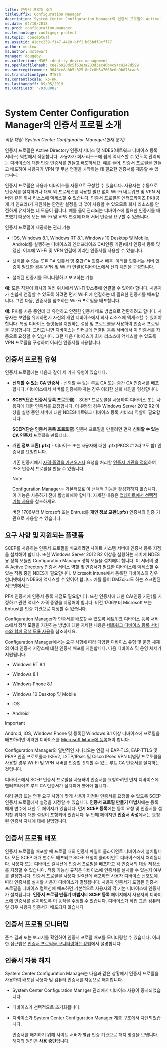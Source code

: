 ```yaml
---
title: 인증서 프로필 소개
titleSuffix: Configuration Manager
description: System Center Configuration Manager의 인증서 프로필이 Active Directory 인증서 서비스에서 작동하는 방식을 알아봅니다.
ms.date: 04/10/2018
ms.prod: configuration-manager
ms.technology: configmgr-protect
ms.topic: conceptual
ms.assetid: 41dcc259-f147-4420-bff2-b65bdf8cff77
author: mestew
ms.author: mstewart
manager: dougeby
ms.collection: M365-identity-device-management
ms.openlocfilehash: c8e76920dc5f63e3a203d3ec46b4c94c4247d599
ms.sourcegitcommit: 9648ce8a8b5c82518e7c8b6a7668e0e9b076cae6
ms.translationtype: MTE75
ms.contentlocale: ko-KR
ms.lasthandoff: 09/05/2019
ms.locfileid: "70380002"
---
```

# <a name="introduction-to-certificate-profiles-in-system-center-configuration-manager"></a>System Center Configuration Manager의 인증서 프로필 소개

*적용 대상: System Center Configuration Manager(현재 분기)*


인증서 프로필은 Active Directory 인증서 서비스 및 NDES(네트워크 디바이스 등록 서비스) 역할에서 작동합니다. 사용자가 회사 리소스에 쉽게 액세스할 수 있도록 관리되는 디바이스에 대한 인증 인증서를 만들고 배포하세요. 예를 들어, 인증서 프로필을 만들고 배포하여 사용자가 VPN 및 무선 연결을 시작하는 데 필요한 인증서를 제공할 수 있습니다.

인증서 프로필은 사용자 디바이스를 자동으로 구성할 수 있습니다. 사용자는 수동으로 인증서를 설치하거나 대역 외 프로세스를 사용할 필요 없이 Wi-Fi 네트워크 및 VPN 서버와 같은 회사 리소스에 액세스할 수 있습니다. 인증서 프로필은 엔터프라이즈 PKI(공개 키 인프라)가 지원하는 안전한 설정을 더 많이 사용할 수 있으므로 회사 리소스를 안전하게 유지하는 데 도움이 됩니다. 예를 들어 관리되는 디바이스에 필요한 인증서를 배포했기 때문에 모든 Wi-Fi 및 VPN 연결에 대해 서버 인증을 요구할 수 있습니다.   

인증서 프로필이 제공하는 관리 기능  

-   iOS, Windows 8.1, Windows RT 8.1, Windows 10 Desktop 및 Mobile, Android를 실행하는 디바이스의 엔터프라이즈 CA(인증 기관)에서 인증서 등록 및 갱신. 이후에 Wi-Fi 및 VPN 연결에 이러한 인증서를 사용할 수 있습니다.  

-   신뢰할 수 있는 루트 CA 인증서 및 중간 CA 인증서 배포. 이러한 인증서는 서버 인증이 필요한 경우 VPN 및 Wi-Fi 연결용 디바이스에서 신뢰 체인을 구성합니다.  

-   설치된 인증서를 모니터링하고 보고하는 기능  

**예:** 모든 직원이 회사의 여러 위치에서 Wi-Fi 핫스폿에 연결할 수 있어야 합니다. 사용자가 손쉽게 연결할 수 있도록 하려면 먼저 Wi-Fi에 연결하는 데 필요한 인증서를 배포합니다. 그런 다음, 인증서를 참조하는 Wi-Fi 프로필을 배포합니다.  

**예:** PKI를 사용 중인데 더 유연하고 안전한 인증서 배포 방법으로 전환하려고 합니다. 사용자는 보안을 유지하면서 자신의 개인 디바이스에서 회사 리소스에 액세스할 수 있어야 합니다. 특정 디바이스 플랫폼을 지원하는 설정 및 프로토콜을 사용하여 인증서 프로필을 구성합니다. 그러고 나면 디바이스는 인터넷에 연결된 등록 서버에서 이 인증서를 자동으로 요청할 수 있습니다. 그런 다음 디바이스가 회사 리소스에 액세스할 수 있도록 VPN 프로필을 구성하여 이러한 인증서를 사용합니다.  



## <a name="types-of-certificate-profiles"></a>인증서 프로필 유형  
 인증서 프로필에는 다음과 같이 세 가지 유형이 있습니다.  

-   **신뢰할 수 있는 CA 인증서** - 신뢰할 수 있는 루트 CA 또는 중간 CA 인증서를 배포합니다. 디바이스에서 서버를 인증해야 하는 경우 이러한 신뢰 체인을 형성합니다.  

-   **SCEP(단순 인증서 등록 프로토콜)** - SCEP 프로토콜을 사용하여 디바이스 또는 사용자에 대한 인증서를 요청합니다. 이 유형의 경우 Windows Server 2012 R2 이상을 실행 중인 서버에 대한 NDES(네트워크 디바이스 등록 서비스) 역할이 필요합니다.

    **SCEP(단순 인증서 등록 프로토콜)** 인증서 프로필을 만들려면 먼저 **신뢰할 수 있는 CA 인증서** 프로필을 만듭니다.

-   **개인 정보 교환(.pfx)** - 디바이스 또는 사용자에 대한 .pfx(PKCS #12라고도 함) 인증서를 요청합니다.<!--1321368-->  

    기존 인증서에서 [자격 증명을 가져오거나](/sccm/mdm/deploy-use/import-pfx-certificate-profiles) 요청을 처리할 [인증서 기관을 정의](/sccm/mdm/deploy-use/create-pfx-certificate-profiles)하여 PFX 인증서 프로필을 만들 수 있습니다.

    > [!Note]  
    > Configuration Manager는 기본적으로 이 선택적 기능을 활성화하지 않습니다. 이 기능은 사용하기 전에 활성화해야 합니다. 자세한 내용은 [업데이트에서 선택적 기능 사용](/sccm/core/servers/manage/install-in-console-updates#bkmk_options)을 참조하세요.<!--505213-->  

    버전 1706부터 Microsoft 또는 Entrust를 **개인 정보 교환(.pfx)** 인증서의 인증 기관으로 사용할 수 있습니다.


## <a name="requirements-and-supported-platforms"></a>요구 사항 및 지원되는 플랫폼  
SCEP를 사용하는 인증서 프로필을 배포하려면 사이트 시스템 서버에 인증서 등록 지점을 설치해야 합니다. 또한 Windows Server 2012 R2 이상을 실행하는 서버에 NDES용 정책 모듈인 Configuration Manager 정책 모듈을 설치해야 합니다. 이 서버의 경우 Active Directory 인증서 서비스 역할 및 인증서가 필요한 디바이스에 액세스할 수 있는 작동 중인 NDES가 필요합니다. Microsoft Intune에서 등록한 디바이스의 경우 인터넷에서 NDES에 액세스할 수 있어야 합니다. 예를 들어 DMZ라고도 하는 스크린된 서브넷에서는  

PFX 인증서에 인증서 등록 지점도 필요합니다. 또한 인증서에 대한 CA(인증 기관)를 지정하고 관련 액세스 자격 증명을 지정해야 합니다. 버전 1706부터 Microsoft 또는 Entrust를 인증 기관으로 지정할 수 있습니다.  

Configuration Manager가 인증서를 배포할 수 있도록 네트워크 디바이스 등록 서비스에서 정책 모듈을 지원하는 방법에 대한 자세한 내용은 [네트워크 디바이스 등록 서비스와 함께 정책 모듈 사용](https://go.microsoft.com/fwlink/p/?LinkId=328657)을 참조하세요.  

Configuration Manager에서는 요구 사항에 따라 다양한 디바이스 유형 및 운영 체제의 여러 인증서 저장소에 대한 인증서 배포를 지원합니다. 다음 디바이스 및 운영 체제가 지원됩니다.  

-   Windows RT 8.1  

-   Windows 8.1  

-   Windows Phone 8.1  

-   Windows 10 Desktop 및 Mobile  

-   iOS  

-   Android  

> [!IMPORTANT]  
>  Android, iOS, Windows Phone 및 등록된 Windows 8.1 이상 디바이스에 프로필을 배포하려면 이러한 디바이스를 [Microsoft Intune에 등록](/intune/device-enrollment)해야 합니다.   

Configuration Manager의 일반적인 시나리오는 연결 시 EAP-TLS, EAP-TTLS 및 PEAP 인증 프로토콜과 IKEv2, L2TP/IPsec 및 Cisco IPsec VPN 터널링 프로토콜을 사용할 경우 Wi-Fi 및 VPN 서버를 인증할 신뢰할 수 있는 루트 CA 인증서를 설치하는 것입니다.  

디바이스에서 SCEP 인증서 프로필을 사용하여 인증서를 요청하려면 먼저 디바이스에 엔터프라이즈 루트 CA 인증서가 설치되어 있어야 합니다.  

여러 환경 또는 연결 요구 사항에 맞게 사용자 지정된 인증서를 요청할 수 있도록 SCEP 인증서 프로필에서 설정을 지정할 수 있습니다. **인증서 프로필 만들기 마법사**에는 등록 매개 변수에 대한 두 페이지가 있습니다. 먼저 **SCEP 등록**에는 등록 요청 및 인증서를 설치할 위치에 대한 설정이 포함되어 있습니다. 두 번째 페이지인 **인증서 속성**에서는 요청된 인증서 자체에 대해 설명합니다.  

## <a name="deploying-certificate-profiles"></a>인증서 프로필 배포  
 인증서 프로필을 배포할 때 프로필 내의 인증서 파일이 클라이언트 디바이스에 설치됩니다. 모든 SCEP 매개 변수도 배포되고 SCEP 요청이 클라이언트 디바이스에서 처리됩니다. 사용자 또는 디바이스 컬렉션에 인증서 프로필을 배포하고 각 인증서의 대상 저장소를 지정할 수 있습니다. 적용 가능성 규칙은 디바이스에 인증서를 설치할 수 있는지 여부를 결정합니다. 인증서 프로필을 사용자 컬렉션에 배포하면 사용자 디바이스 선호도에 따라 인증서를 설치할 사용자 디바이스가 결정됩니다. 사용자 인증서가 포함된 인증서 프로필을 디바이스 컬렉션에 배포하면 기본적으로 사용자의 각 기본 디바이스에 인증서가 설치됩니다. **인증서 프로필 만들기 마법사**의 **SCEP 등록** 페이지에서 사용자의 디바이스에 인증서를 설치하도록 이 동작을 수정할 수 있습니다. 디바이스가 작업 그룹 컴퓨터일 경우 사용자 인증서가 배포되지 않습니다.  

## <a name="monitoring-certificate-profiles"></a>인증서 프로필 모니터링  

준수 결과 또는 보고서를 확인하여 인증서 프로필 배포를 모니터링할 수 있습니다. 이러한 접근법은 [인증서 프로필을 모니터링하는 방법](/sccm/protect/deploy-use/monitor-certificate-profiles)에서 설명합니다.


## <a name="automatic-revocation-of-certificates"></a>인증서 자동 해지  
 System Center Configuration Manager는 다음과 같은 상황에서 인증서 프로필을 사용하여 배포된 사용자 및 컴퓨터 인증서를 자동으로 해지합니다.  

- System Center Configuration Manager 관리에서 디바이스 사용이 중지되었습니다.  

- 디바이스가 선택적으로 초기화됩니다.  

- 디바이스가 System Center Configuration Manager 계층 구조에서 차단되었습니다.  

  인증서를 해지하기 위해 사이트 서버가 발급 인증 기관으로 해지 명령을 보냅니다. 해지의 원인은 **사용 중단**입니다.  
